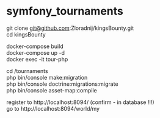 # symfony_tournaments
git clone git@github.com:Zloradnij/kingsBounty.git \
cd kingsBounty

docker-compose build \
docker-compose up -d \
docker exec -it tour-php

cd /tournaments \
php bin/console make:migration \
php bin/console doctrine:migrations:migrate \
php bin/console asset-map:compile

register to http://localhost:8094/ (confirm - in database !!!)\
go to http://localhost:8094/world/my
